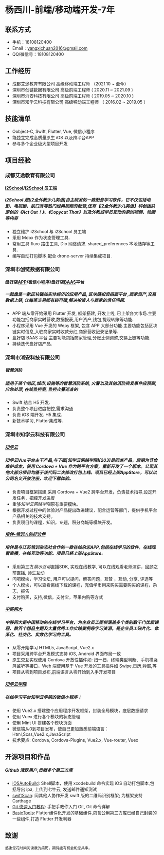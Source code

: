 # 杨西川-前端/移动端开发-7年

## 联系方式
+ 手机：18108120400
+ Email：yangxichuan2016@gmail.com
+ QQ/微信号：18108120400

## 工作经历
+ 成都艾途教育有限公司     高级移动端工程师  （2021.10 ~ 至今） 
+ 深圳市创链数据有限公司     高级前端工程师  ( 2020.11 ~ 2021.09 )
+ 深圳市消安科技有限公司     高级前端工程师  ( 2019.05 ~ 2020.10 )  
+ 深圳市知学云科技有限公司     高级移动端工程师 （ 2016.02 ~ 2019.05 ）

## 技能清单
- Oobject-C, Swift, Flutter, Vue, 微信小程序
- 能独立完成高质量原生 iOS 以及跨平台APP
- 参与多个企业级大型项目开发

## 项目经验

### 成都艾途教育有限公司
#### [i2School][500]/[i2School 员工端][501]
##### i2School 是[i2全外教少儿英语]自主研发的一款配音学习软件，它不仅包括电影、电视剧、脱口秀等热门经典视频的配音,还有【i2全外教少儿英语】科创团队原创的《Act Out！》、《Copycat That》以及外教或学员互动的原创视频、动画等内容
+ 独立维护 i2School 与 i2School 员工端
+ 采用 Mobx 作为状态管理工具. 
+ 常用工具 fluro 路由工具, Dio 网络请求, shared_preferences 本地储存等工具.
+ 编写自动打包脚本,配合 drone-server 持续集成项目.


### 深圳市创链数据有限公司
#### 盘好店[APP][400]/微信小程序/盘好店[BAAS][401]平台
##### 一起盘是一款区块链加实体经济的应用产品, 区块链投资招商平台 ,商家资产,交易数据上链, 让每笔交易都有迹可循,解决投资人与商家的信任问题.
+ APP 端从零开始采用 Flutter 开发, 框架搭建, 开发上线, 已上架各大市场.主要功能包括商家实时营收,数据报表,用户资产,钱包,提现转账等功能.
+ 小程序采用 Vue 开发的 Wepy 框架, 包含 APP 大部分功能.主要功能包括区块链实时信息,入驻商家实时收款分红,商家营收记录记录等.
+ 盘好店 BAAS 平台.主要功能包括商家管理,分账比例调整,交易上链等功能.
+ 持续迭代盘好店产品.

### 深圳市消安科技有限公司
##### 智慧消防
##### 适用于某个地区,城市,设施等的智慧消防系统, 火警以及其他消防突发事件应预案, 应急处理, 在线监控室, 监控火警巡查的
+ Swift 结合 H5 开发.
+ 负责整个项目进度把控,需求沟通
+ 负责 iOS 端开发. H5 集成.
+ 新技术学习, Flutter集成等.

###  深圳市知学云科技有限公司
##### [知学云][205]
##### 知学云Vue平台主干产品,与下面[知学云网络学院][203]是同类产品，后期为节俭维护成本，使用 Cordova + Vue 作为跨平台方案，重新开发了一个版本。公司其他大部分项目均基于该代码二次修改打包上线。项目已经上架AppStore，可以以公司名义开放注册，欢迎下载体验。
+ 负责项目框架搭建,采用 Cordova + Vue2 跨平台开发，负责技术指导,设定开发任务，把控开发进度
+ 重够*知学云网络学院*原有重要模块。
+ 根据开发过程中的体验对产品提出改进建议，配合运营等部门，提供手机平台产品相关的技术支持。
+ 负责项目的课程，知识，专题，积分商城等模块开发。

#####  [培伴-培训人的好伙伴][206]
##### 培伴是与江苏培训杂志社合作的一款在线杂志APP,包括在线学习的软件，在线观看直播，在线互动等功能。项目已经上架AppStore。
+ 采用第三方*展示互动*直播SDK, 实现在线教学, 可以在线观看老师演讲，回顾之前直播, 师生互动
+ 问吧模块，学习论坛, 用户可以提问，解答问题，互赞 ，互动, 分享, 评选等
+ 个人模块，可以查看离线下载的课程，充值学币用来购买需要购买的课程，杂志，报告
+ 支付购买，支持,微信，支付宝，苹果内购等方式

##### [中移网大][201]
##### 中移网大是中国移动的在线学习平台，为企业员工提供涵盖多个类别数千门优质课程、数百个精品主题及大量优秀工作实践案例等学习资源，是企业员工碎片化、体系化、社交化、实效化学习的工具。
+ 从零开始学习 HTML5, JavaScript, Vue2.x
+ 项目采用跨平台开发模式支持 iOS, Android 界面布局一致
+ 原生交互实现使用 Cordova 开放性插件如: 扫一扫、终端类型判断、手机横竖屏监听等接口，Web 端使用基于 Vue 开发的工具插件如 Swipe,日历,弹窗,等
+ 项目从零到项目发布,前端语言从零开始到入手开发项目

##### [知学云学院][200]
##### 在线学习平台知学云学院的微信小程序；</br>
+ 使用 Vue2.x 搭建整个应用程序开发框架，封装全局模块，底层数据请求
+ 使用 Vuex 进行各个模块的状态管理
+ 使用 Mint UI 搭建各个模块页面
+ 微信端从0到项目发布，使自己更加熟悉前端语言：Html,Scss,Vue2.x,JavaScript
+ 技术要点: Cordova, Cordova-Plugins, Vue2.x, Vue-router, Vuex

## 开源项目和作品
##### Github 活跃用户,贡献多个第三方库
- [iOSAutoBuild][000]: Shell脚本，使用 xcodebuild 命令实现 iOS 自动打包脚本,包括导出 ipa, 上传到七牛云, 发送邮件通知测试
- [swiftScan][001]: 同其他人协作开发 swift 版的二维码识别框架; 为框架支持 Carthage
- [Git 快速入门教程][100]: 手把手教你入门 Git, Git 命令详解
- [BasicTools][002]: Flutter组件化开发的基础组件,包含公用第三方库已经自己封装的一些组件,打造 Flutter 开发利器

## 致谢
    感谢您花时间阅读我的简历，期待能有机会和您共事。


[500]:https://a.app.qq.com/o/simple.jsp?pkgname=com.i2edu.school.school_parent&channel=0002160650432d595942&fromcase=60001
[501]:https://a.app.qq.com/o/simple.jsp?pkgname=com.i2edu.school.school_employee&fromcase=40002

[400]:https://pisa.innochain.tech/appDownload/
[401]:https://pisa.innochain.tech/baas

[300]:http://h5.bo2.space/#/login
[301]:http://h5.lovc.one

[200]:https://demo.zhixueyun.com/wechat/#/
[201]:https://itunes.apple.com/cn/app/%E4%B8%AD%E7%A7%BB%E7%BD%91%E5%A4%A7/id1313669861?mt=8
[202]:https://itunes.apple.com/cn/app/pei-ban-pei-xun-ren-hao-huo/id1072624547?l=en&mt=8
[204]:https://www.pgyer.com/msvodx
[205]:https://apps.apple.com/cn/app/id1544933924
[206]:https://itunes.apple.com/cn/app/pei-ban-pei-xun-ren-hao-huo/id1072624547?l=en&mt=8


[000]:https://github.com/ceeyang/iOSAutoBuild
[001]:https://github.com/ceeyang/swiftScan
[002]:https://github.com/ceeyang/BasicTool
[003]:https://ceeyang.com/Resume/

[100]:http://ceeyang.com/blog/2017/06/25/Git-%E5%BF%AB%E9%80%9F%E5%85%A5%E9%97%A8%E6%95%99%E7%A8%8B/
[101]:http://ceeyang.com/blog/2017/01/05/App-Hotfix(%E7%83%AD%E4%BF%AE%E5%A4%8D)%E8%AF%A6%E8%A7%A3/

